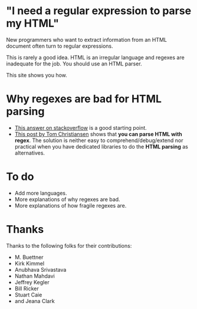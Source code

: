 # "I need a regular expression to parse my HTML"

New programmers who want to extract information from an HTML document
often turn to regular expressions.

This is rarely a good idea.  HTML is an irregular language and regexes
are inadequate for the job.  You should use an HTML parser.

This site shows you how.

# Why **regexes** are bad for **HTML parsing**

* [This answer on stackoverflow](http://stackoverflow.com/questions/1732348/regex-match-open-tags-except-xhtml-self-contained-tags/1732454#1732454) is a good starting point.
* [This post by Tom Christiansen](http://stackoverflow.com/questions/4231382/regular-expression-pattern-not-matching-anywhere-in-string/4234491#4234491) shows that **you can parse HTML with regex**. The solution is neither easy to comprehend/debug/extend nor practical when you have dedicated libraries to do the **HTML parsing** as alternatives.



# To do

* Add more languages.
* More explanations of why regexes are bad.
* More explanations of how fragile regexes are.

# Thanks

Thanks to the following folks for their contributions:

* M. Buettner
* Kirk Kimmel
* Anubhava Srivastava
* Nathan Mahdavi
* Jeffrey Kegler
* Bill Ricker
* Stuart Caie
* and Jeana Clark
